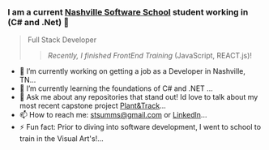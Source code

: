 ### I am a current [Nashville Software School](http://nashvillesoftwareschool.com/) student working in (C# and .Net) 👋
>Full Stack Developer
>><em> Recently, I finished FrontEnd Training </em>(JavaScript, REACT.js)!


- 🔭 I’m currently working on getting a job as a Developer in Nashville, TN...
- 🌱 I’m currently learning the foundations of C# and .NET ...
- 💬 Ask me about any repositories that stand out! Id love to talk about my most recent capstone project [Plant&Track](https://github.com/TriggSumms/Plant-and-Track)...
- 📫 How to reach me: stsumms@gmail.com or [Linkedln](https://www.linkedin.com/in/triggsumms/)...
- ⚡ Fun fact: Prior to diving into software development, I went to school to train in the Visual Art's!...

